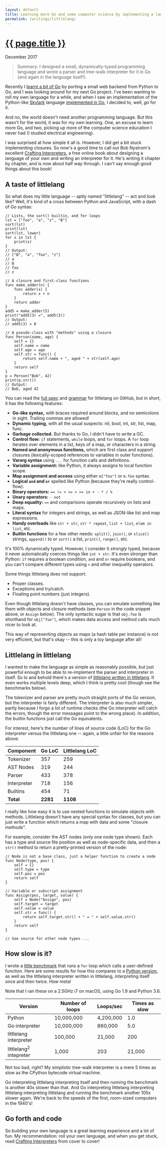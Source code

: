 ```yaml
---
layout: default
title: Learning more Go and some computer science by implementing a language
permalink: /writings/littlelang/
---
```

<h1><a href="{{ page.permalink }}">{{ page.title }}</a></h1>
<p class="subtitle">December 2017</p>


> Summary: I designed a small, dynamically-typed programming language and wrote a parser and tree-walk interpreter for it in Go (and again in the language itself!).

Recently I [learnt a bit of Go](/writings/learning-go/) by porting a small web backend from Python to Go, and I was looking around for my next Go project. I've been wanting to roll my own language for a while, and when I saw an implementation of the Python-like [Skylark](https://docs.bazel.build/versions/master/skylark/language.html) language [implemented in Go](https://github.com/google/skylark), I decided to, well, *go* for it.

And no, the world doesn't need another programming language. But this wasn't for the world, it was for my own learning. One, an excuse to learn more Go, and two, picking up more of the computer science education I never had (I studied electrical engineering).

I was surprised at how simple it all is. However, I did get a bit stuck implementing closures. So now's a good time to call out Bob Nystrom's excellent [Crafting Interpreters](http://www.craftinginterpreters.com/), a free online book about designing a language of your own and writing an interpreter for it. He's writing it chapter by chapter, and is now about half way through. I can't say enough good things about this book!


A taste of littlelang
---------------------

So what does my little language -- aptly named "littlelang" -- act and look like? Well, it's kind of a cross between Python and JavaScript, with a dash of Go syntax:

```
// Lists, the sort() builtin, and for loops
lst = ["foo", "a", "z", "B"]
sort(lst)
print(lst)
sort(lst, lower)
for x in lst {
    print(x)
}
// Output:
// ["B", "a", "foo", "z"]
// a
// B
// foo
// z

// A closure and first-class functions
func make_adder(n) {
    func adder(x) {
        return x + n
    }
    return adder
}
add5 = make_adder(5)
print("add5(3) =", add5(3))
// Output:
// add5(3) = 8

// A pseudo-class with "methods" using a closure
func Person(name, age) {
    self = {}
    self.name = name
    self.age = age
    self.str = func() {
        return self.name + ", aged " + str(self.age)
    }
    return self
}
p = Person("Bob", 42)
print(p.str())
// Output:
// Bob, aged 42
```

You can read the [full spec](https://github.com/benhoyt/littlelang#language-spec) and [grammar](https://github.com/benhoyt/littlelang#grammar) for littlelang on GitHub, but in short, it has the following features:

* **Go-like syntax,** with braces required around blocks, and no semicolons in sight. Trailing commas are allowed!
* **Dynamic typing,** with all the usual suspects: nil, bool, int, str, list, map, func.
* **Garbage collected.** But thanks to Go, I didn't have to write a GC.
* **Control flow:** `if` statements, `while` loops, and `for` loops. A `for` loop iterates over elements in a list, keys of a map, or characters in a string.
* **Named and anonymous functions,** which are first class and support closures (lexically-scoped references to variables in outer functions).
* **Vararg syntax** using `...` for function calls and definitions.
* **Variable assignment:** like Python, it always assigns to local function scope.
* **Map assignment and access** using either `m["foo"]` or `m.foo` syntax.
* **Logical `and` and `or`** spelled like Python (because they're really control-flow).
* **Binary operators:** `== != < <= > >= in + - * / %`
* **Unary operators:** `- not`
* **Deep equality:** `==` and comparisons operate recursively on lists and maps.
* **Literal syntax** for integers and strings, as well as JSON-like list and map expressions.
* **Handy overloads** like `str + str`, `str * repeat`, `list + list`, `elem in list`, etc.
* **Builtin functions** for a few other needs: `split()`, `join()`, or `slice()` strings, `append()` to or `sort()` a list, `print()`, `range()`, etc.

It's 100% dynamically typed. However, I consider it *strongly* typed, because it never automatically coerces things like `int + str`. It's even stronger than Python: `if` requires a boolean condition, `and` and `or` require booleans, and you can't compare different types using `<` and other inequality operators.

Some things littlelang does not support:

* Proper classes.
* Exceptions and try/catch.
* Floating point numbers (just integers).

Even though littlelang doesn't have classes, you can emulate something like them with objects and closure methods (see `Person` in the code snippet above, or `Assign` below). The only syntactic sugar is that `obj.foo` is shorthand for `obj["foo"]`, which makes data access and method calls much nicer to look at.

This way of representing objects as maps (a hash table per instance) is not very efficient, but that's okay -- this is only a toy language after all!


Littlelang in littlelang
------------------------

I wanted to make the language as simple as reasonably possible, but just powerful enough to be able to re-implement the parser and interpreter in itself. So lo and behold there's a version of [littlelang written in littlelang](https://github.com/benhoyt/littlelang/blob/master/littlelang.ll). It even works multiple levels deep, which I think is pretty cool (though see the benchmarks below).

The tokenizer and parser are pretty much straight ports of the Go version, but the interpreter is fairly different. The interpreter is also much simpler, partly because I forgo a lot of runtime checks (the Go interpreter will catch the errors, though the error messages point to the wrong place). In addition, the builtin functions just call the Go equivalents.

For interest, here's the number of lines of source code (LoC) for the Go interpreter versus the littlelang one -- again, a little unfair for the reasons above:

Component   |   Go LoC | Littlelang LoC
----------- | -------- | --------------
Tokenizer   |      357 |            259
AST Nodes   |      319 |            244
Parser      |      433 |            378
Interpreter |      718 |            156
Builtins    |      454 |             71
**Total**   | **2281** |       **1108**


I really like how easy it is to use nested functions to simulate objects with methods. Littlelang doesn't have any special syntax for classes, but you can just write a function which returns a map with data and some "closure methods".

For example, consider the AST nodes (only one node type shown). Each has a type and source file position as well as node-specific data, and then a `str()` method to return a pretty-printed version of the node:

```
// Node is not a base class, just a helper function to create a node
func Node(type, pos) {
    self = {}
    self.type = type
    self.pos = pos
    return self
}

// Variable or subscript assignment
func Assign(pos, target, value) {
    self = Node("Assign", pos)
    self.target = target
    self.value = value
    self.str = func() {
        return self.target.str() + " = " + self.value.str()
    }
    return self
}

// See source for other node types ...
```


How slow is it?
---------------

I wrote a [little benchmark](https://github.com/benhoyt/littlelang/blob/master/examples/benchmark.ll) that runs a `for` loop which calls a user-defined function. Here are some results for how this compares to a [Python version](https://github.com/benhoyt/littlelang/blob/master/examples/benchmark.py), as well as the littlelang interpreter written in littlelang, interpreting itself once and then twice. How meta!

Note that I ran these on a 2.5GHz i7 on macOS, using Go 1.9 and Python 3.6.

Version                           | Number of loops | Loops/sec | Times as slow
--------------------------------- | --------------- | --------- | -------------
Python                            |      10,000,000 | 4,200,000 |           1.0
Go interpreter                    |      10,000,000 |   860,000 |           5.0
littlelang interpreter            |         100,000 |    21,000 |           200
littlelang<sup>2</sup> intepreter |           1,000 |       203 |        21,000

Not too bad, right? My simplistic tree-walk interpreter is a mere 5 times as slow as the CPython bytecode virtual machine.

Go interpreting littlelang interpreting itself and then running the benchmark is another 40x slower than that. And Go interpreting littlelang interpreting littlelang interpreting littlelang and running the benchmark another 105x slower again. We're back to the speeds of the first, room-sized computers in the 1940's!


Go forth and code
-----------------

So building your own language is a great learning experience and a lot of fun. My recommendation: roll your own language, and when you get stuck, read [Crafting Interpreters](http://www.craftinginterpreters.com/) from cover to cover!
